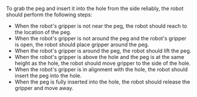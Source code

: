To grab the peg and insert it into the hole from the side reliably, the robot should perform the following steps:

- When the robot's gripper is not near the peg, the robot should reach to the location of the peg.
- When the robot's gripper is not around the peg and the robot's gripper is open, the robot should place gripper around the peg.
- When the robot's gripper is around the peg, the robot should lift the peg.
- When the robot's gripper is above the hole and the peg is at the same height as the hole, the robot should move gripper to the side of the hole.
- When the robot's gripper is in alignment with the hole, the robot should insert the peg into the hole.
- When the peg is fully inserted into the hole, the robot should release the gripper and move away.